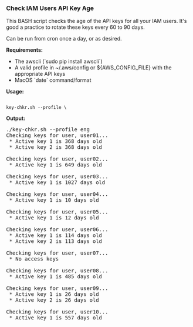### Check IAM Users API Key Age

<p>
This BASH script checks the age of the API keys for all your IAM users.
It's good a practice to rotate these keys every 60 to 90 days.

<p>
Can be run from cron once a day, or as desired.

<b>Requirements:</b>
<ul>
 <li> The awscli  (`sudo pip install awscli`)
 <li> A valid profile in ~/.aws/config or ${AWS_CONFIG_FILE} with the appropriate API keys
 <li> MacOS `date` command/format
</ul>

<b>Usage:</b>
<p>
<code>
key-chkr.sh --profile \<profile_name\>
</code>

<b>Output:</b>
<pre>
./key-chkr.sh --profile eng
Checking keys for user, user01...
 * Active key 1 is 368 days old
 * Active key 2 is 368 days old

Checking keys for user, user02...
 * Active key 1 is 649 days old

Checking keys for user, user03...
 * Active key 1 is 1027 days old

Checking keys for user, user04...
 * Active key 1 is 10 days old

Checking keys for user, user05...
 * Active key 1 is 12 days old

Checking keys for user, user06...
 * Active key 1 is 114 days old
 * Active key 2 is 113 days old

Checking keys for user, user07...
 * No access keys

Checking keys for user, user08...
 * Active key 1 is 485 days old

Checking keys for user, user09...
 * Active key 1 is 26 days old
 * Active key 2 is 26 days old

Checking keys for user, user10...
 * Active key 1 is 557 days old
</pre>
